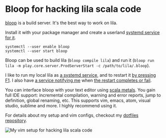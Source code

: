 # Bloop for hacking lila scala code

[bloop](https://scalacenter.github.io/bloop/) is a build server. It's the best way to work on lila.

Install it with your package manager and create a userland [systemd service for it](https://github.com/ornicar/dotfiles/blob/master/systemd/bloop.service).
```
systemctl --user enable bloop
systemctl --user start bloop
```

Bloop can be used to build lila (`bloop compile lila`) and run it (`bloop run lila -m play.core.server.ProdServerStart -c /path/to/lila/.bloop`).

I like to run my local lila as [a systemd service](https://github.com/ornicar/dotfiles/blob/master/systemd/lila.service), 
and to restart it [by pressing F1](https://github.com/ornicar/dotfiles/blob/bdd905c72db104f8aea354c535c74f46377a3604/i3/config#L38).
I also have [a service notifying me](https://github.com/ornicar/dotfiles/blob/master/systemd/lila-watch.service) 
when [the restart completes or fail](https://github.com/ornicar/dotfiles/blob/master/scripts/lila-watch).

You can interface bloop with your text editor using [scala metals](https://scalameta.org/metals/).
You gain full IDE support: incremental compilation, warning and error reports, jump to definition, global renaming, etc.
This supports vim, emacs, atom, visual studio, sublime and more. I highly recommend using it.

For details about my setup and vim configs, checkout my [dotfiles repository](https://github.com/ornicar/lila).

![My vim setup for hacking lila scala code](https://i.imgur.com/wVGKrjM.png)
